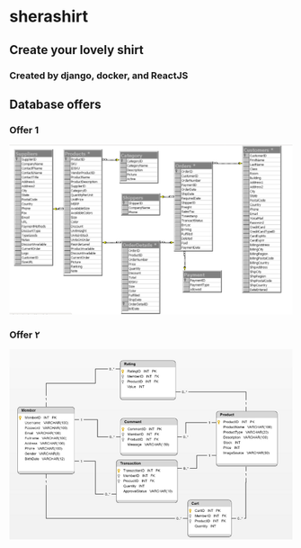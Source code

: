 # sherashirt
## Create your lovely shirt
### Created by django, docker, and ReactJS

## Database offers
### Offer 1
![DataBase](/static_root_tmp/sherashirt_databases.png)
### Offer ۲
![DataBase2](/static_root_tmp/database2.png)
